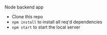 Node backend app

- Clone this repo
- `npm install` to install all req'd dependencies
- `npm start` to start the local server